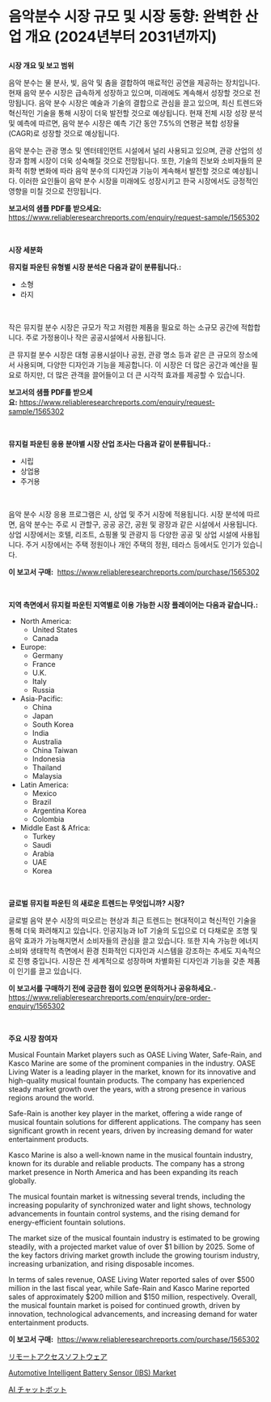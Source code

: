 <p><h1>

음악분수 시장 규모 및 시장 동향: 완벽한 산업 개요 (2024년부터 2031년까지)</h1></p><p><strong>시장 개요 및 보고 범위</strong></p>
<p><p>음악 분수는 물 분사, 빛, 음악 및 춤을 결합하여 매료적인 공연을 제공하는 장치입니다. 현재 음악 분수 시장은 급속하게 성장하고 있으며, 미래에도 계속해서 성장할 것으로 전망됩니다. 음악 분수 시장은 예술과 기술의 결합으로 관심을 끌고 있으며, 최신 트렌드와 혁신적인 기술을 통해 시장이 더욱 발전할 것으로 예상됩니다. 현재 전체 시장 성장 분석 및 예측에 따르면, 음악 분수 시장은 예측 기간 동안 7.5%의 연평균 복합 성장율(CAGR)로 성장할 것으로 예상됩니다.</p><p>음악 분수는 관광 명소 및 엔터테인먼트 시설에서 널리 사용되고 있으며, 관광 산업의 성장과 함께 시장이 더욱 성숙해질 것으로 전망됩니다. 또한, 기술의 진보와 소비자들의 문화적 취향 변화에 따라 음악 분수의 디자인과 기능이 계속해서 발전할 것으로 예상됩니다. 이러한 요인들이 음악 분수 시장을 미래에도 성장시키고 한국 시장에서도 긍정적인 영향을 미칠 것으로 전망됩니다.</p></p>
<p><strong>보고서의 샘플 PDF를 받으세요:</strong> <a href="https://www.reliableresearchreports.com/enquiry/request-sample/1565302">https://www.reliableresearchreports.com/enquiry/request-sample/1565302</a></p>
<p>&nbsp;</p>
<p><strong>시장 세분화</strong></p>
<p><strong>뮤지컬 파운틴 유형별 시장 분석은 다음과 같이 분류됩니다.:</strong></p>
<p><ul><li>소형</li><li>라지</li></ul></p>
<p>&nbsp;</p>
<p><p>작은 뮤지컬 분수 시장은 규모가 작고 저렴한 제품을 필요로 하는 소규모 공간에 적합합니다. 주로 가정용이나 작은 공공시설에서 사용됩니다.</p><p>큰 뮤지컬 분수 시장은 대형 공용시설이나 공원, 관광 명소 등과 같은 큰 규모의 장소에서 사용되며, 다양한 디자인과 기능을 제공합니다. 이 시장은 더 많은 공간과 예산을 필요로 하지만, 더 많은 관객을 끌어들이고 더 큰 시각적 효과를 제공할 수 있습니다.</p></p>
<p><strong>보고서의 샘플 PDF를 받으세요:</strong>&nbsp;<a href="https://www.reliableresearchreports.com/enquiry/request-sample/1565302">https://www.reliableresearchreports.com/enquiry/request-sample/1565302</a></p>
<p>&nbsp;</p>
<p><strong> 뮤지컬 파운틴 응용 분야별 시장 산업 조사는 다음과 같이 분류됩니다.:</strong></p>
<p><ul><li>시립</li><li>상업용</li><li>주거용</li></ul></p>
<p>&nbsp;</p>
<p><p>음악 분수 시장 응용 프로그램은 시, 상업 및 주거 시장에 적용됩니다. 시장 분석에 따르면, 음악 분수는 주로 시 관할구, 공공 공간, 공원 및 광장과 같은 시설에서 사용됩니다. 상업 시장에서는 호텔, 리조트, 쇼핑몰 및 관광지 등 다양한 공공 및 상업 시설에 사용됩니다. 주거 시장에서는 주택 정원이나 개인 주택의 정원, 테라스 등에서도 인기가 있습니다.</p></p>
<p><strong>이 보고서 구매:</strong>&nbsp; <a href="https://www.reliableresearchreports.com/purchase/1565302">https://www.reliableresearchreports.com/purchase/1565302</a></p>
<p>&nbsp;</p>
<p><strong>지역 측면에서 뮤지컬 파운틴 지역별로 이용 가능한 시장 플레이어는 다음과 같습니다.:</strong></p>
<p><ul>
    <li>
        North America:
        <ul>
            <li>United States</li>
            <li>Canada</li>
        </ul>
    </li>
    <li>
        Europe:
        <ul>
            <li>Germany</li>
            <li>France</li>
            <li>U.K.</li>
            <li>Italy</li>
            <li>Russia</li>
        </ul>
    </li>
    <li>
        Asia-Pacific:
        <ul>
            <li>China</li>
            <li>Japan</li>
            <li>South Korea</li>
            <li>India</li>
            <li>Australia</li>
            <li>China Taiwan</li>
            <li>Indonesia</li>
            <li>Thailand</li>
            <li>Malaysia</li>
        </ul>
    </li>
    <li>
        Latin America:
        <ul>
            <li>Mexico</li>
            <li>Brazil</li>
            <li>Argentina Korea</li>
            <li>Colombia</li>
        </ul>
    </li>
    <li>
        Middle East & Africa:
        <ul>
            <li>Turkey</li>
            <li>Saudi</li>
            <li>Arabia</li>
            <li>UAE</li>
            <li>Korea</li>
        </ul>
    </li>
    </ul></p>
<p>&nbsp;</p>
<p><strong>글로벌 뮤지컬 파운틴 의 새로운 트렌드는 무엇입니까? 시장?</strong></p>
<p><p>글로벌 음악 분수 시장의 떠오르는 현상과 최근 트렌드는 현대적이고 혁신적인 기술을 통해 더욱 화려해지고 있습니다. 인공지능과 IoT 기술의 도입으로 더 다채로운 조명 및 음악 효과가 가능해지면서 소비자들의 관심을 끌고 있습니다. 또한 지속 가능한 에너지 소비와 생태학적 측면에서 환경 친화적인 디자인과 시스템을 강조하는 추세도 지속적으로 진행 중입니다. 시장은 전 세계적으로 성장하며 차별화된 디자인과 기능을 갖춘 제품이 인기를 끌고 있습니다.</p></p>
<p><strong>이 보고서를 구매하기 전에 궁금한 점이 있으면 문의하거나 공유하세요.</strong>- <a href="https://www.reliableresearchreports.com/enquiry/pre-order-enquiry/1565302">https://www.reliableresearchreports.com/enquiry/pre-order-enquiry/1565302</a></p>
<p>&nbsp;</p>
<p><strong>주요 시장 참여자</strong></p>
<p><p>Musical Fountain Market players such as OASE Living Water, Safe-Rain, and Kasco Marine are some of the prominent companies in the industry. OASE Living Water is a leading player in the market, known for its innovative and high-quality musical fountain products. The company has experienced steady market growth over the years, with a strong presence in various regions around the world.</p><p>Safe-Rain is another key player in the market, offering a wide range of musical fountain solutions for different applications. The company has seen significant growth in recent years, driven by increasing demand for water entertainment products.</p><p>Kasco Marine is also a well-known name in the musical fountain industry, known for its durable and reliable products. The company has a strong market presence in North America and has been expanding its reach globally.</p><p>The musical fountain market is witnessing several trends, including the increasing popularity of synchronized water and light shows, technology advancements in fountain control systems, and the rising demand for energy-efficient fountain solutions.</p><p>The market size of the musical fountain industry is estimated to be growing steadily, with a projected market value of over $1 billion by 2025. Some of the key factors driving market growth include the growing tourism industry, increasing urbanization, and rising disposable incomes.</p><p>In terms of sales revenue, OASE Living Water reported sales of over $500 million in the last fiscal year, while Safe-Rain and Kasco Marine reported sales of approximately $200 million and $150 million, respectively. Overall, the musical fountain market is poised for continued growth, driven by innovation, technological advancements, and increasing demand for water entertainment products.</p></p>
<p><strong>이 보고서 구매:</strong>&nbsp;&nbsp;<a href="https://www.reliableresearchreports.com/purchase/1565302">https://www.reliableresearchreports.com/purchase/1565302</a></p>
<p><p><a href="https://github.com/laurenreichert/Market-Research-Report-List-1/blob/main/28666095848.md">リモートアクセスソフトウェア</a></p><p><a href="https://metal-farmhouse-e95.notion.site/Automotive-Intelligent-Battery-Sensor-IBS-Market-Size-Market-Trends-and-Growth-Outlook-forecaste-1bd0401d1d1240e288bba549126d366e">Automotive Intelligent Battery Sensor (IBS) Market</a></p><p><a href="https://github.com/RodHoppe07/Market-Research-Report-List-1/blob/main/11304185849.md">AI チャットボット</a></p></p>
